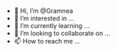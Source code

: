 - 👋 Hi, I’m @Gramnea
- 👀 I’m interested in ...
- 🌱 I’m currently learning ...
- 💞️ I’m looking to collaborate on ...
- 📫 How to reach me ...

<!---
Gramnea/Gramnea is a ✨ special ✨ repository because its `README.md` (this file) appears on your GitHub profile.
You can click the Preview link to take a look at your changes.
--->
